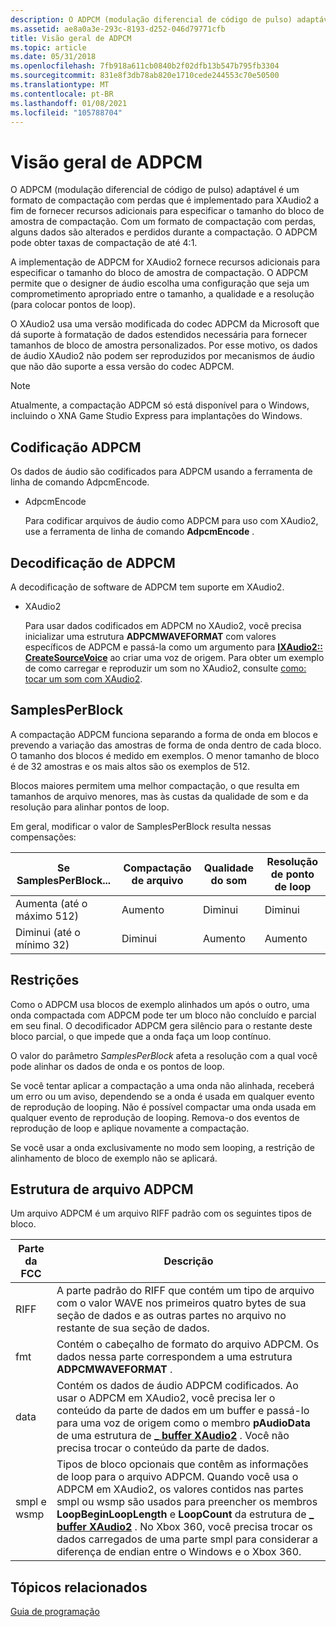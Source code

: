 ```yaml
---
description: O ADPCM (modulação diferencial de código de pulso) adaptável é um formato de compactação com perdas que é implementado para XAudio2 a fim de fornecer recursos adicionais para especificar o tamanho do bloco de amostra de compactação.
ms.assetid: ae8a0a3e-293c-8193-d252-046d79771cfb
title: Visão geral de ADPCM
ms.topic: article
ms.date: 05/31/2018
ms.openlocfilehash: 7fb918a611cb0840b2f02dfb13b547b795fb3304
ms.sourcegitcommit: 831e8f3db78ab820e1710cede244553c70e50500
ms.translationtype: MT
ms.contentlocale: pt-BR
ms.lasthandoff: 01/08/2021
ms.locfileid: "105788704"
---
```

# <a name="adpcm-overview"></a>Visão geral de ADPCM

O ADPCM (modulação diferencial de código de pulso) adaptável é um formato de compactação com perdas que é implementado para XAudio2 a fim de fornecer recursos adicionais para especificar o tamanho do bloco de amostra de compactação. Com um formato de compactação com perdas, alguns dados são alterados e perdidos durante a compactação. O ADPCM pode obter taxas de compactação de até 4:1.

A implementação de ADPCM for XAudio2 fornece recursos adicionais para especificar o tamanho do bloco de amostra de compactação. O ADPCM permite que o designer de áudio escolha uma configuração que seja um comprometimento apropriado entre o tamanho, a qualidade e a resolução (para colocar pontos de loop).

O XAudio2 usa uma versão modificada do codec ADPCM da Microsoft que dá suporte à formatação de dados estendidos necessária para fornecer tamanhos de bloco de amostra personalizados. Por esse motivo, os dados de áudio XAudio2 não podem ser reproduzidos por mecanismos de áudio que não dão suporte a essa versão do codec ADPCM.

> [!Note]  
> Atualmente, a compactação ADPCM só está disponível para o Windows, incluindo o XNA Game Studio Express para implantações do Windows.

 

## <a name="adpcm-encoding"></a>Codificação ADPCM

Os dados de áudio são codificados para ADPCM usando a ferramenta de linha de comando AdpcmEncode.

-   AdpcmEncode

    Para codificar arquivos de áudio como ADPCM para uso com XAudio2, use a ferramenta de linha de comando **AdpcmEncode** .

## <a name="adpcm-decoding"></a>Decodificação de ADPCM

A decodificação de software de ADPCM tem suporte em XAudio2.

-   XAudio2

    Para usar dados codificados em ADPCM no XAudio2, você precisa inicializar uma estrutura **ADPCMWAVEFORMAT** com valores específicos de ADPCM e passá-la como um argumento para [**IXAudio2:: CreateSourceVoice**](/windows/win32/api/xaudio2/nf-xaudio2-ixaudio2-createsourcevoice) ao criar uma voz de origem. Para obter um exemplo de como carregar e reproduzir um som no XAudio2, consulte [como: tocar um som com XAudio2](how-to--play-a-sound-with-xaudio2.md).

## <a name="samplesperblock"></a>SamplesPerBlock

A compactação ADPCM funciona separando a forma de onda em blocos e prevendo a variação das amostras de forma de onda dentro de cada bloco. O tamanho dos blocos é medido em exemplos. O menor tamanho de bloco é de 32 amostras e os mais altos são os exemplos de 512.

Blocos maiores permitem uma melhor compactação, o que resulta em tamanhos de arquivo menores, mas às custas da qualidade de som e da resolução para alinhar pontos de loop.

Em geral, modificar o valor de SamplesPerBlock resulta nessas compensações:



| Se SamplesPerBlock...      | Compactação de arquivo | Qualidade do som | Resolução de ponto de loop |
|----------------------------|------------------|---------------|-----------------------|
| Aumenta (até o máximo 512)  | Aumento        | Diminui     | Diminui             |
| Diminui (até o mínimo 32) | Diminui        | Aumento     | Aumento             |



 

## <a name="restrictions"></a>Restrições

Como o ADPCM usa blocos de exemplo alinhados um após o outro, uma onda compactada com ADPCM pode ter um bloco não concluído e parcial em seu final. O decodificador ADPCM gera silêncio para o restante deste bloco parcial, o que impede que a onda faça um loop contínuo.

O valor do parâmetro *SamplesPerBlock* afeta a resolução com a qual você pode alinhar os dados de onda e os pontos de loop.

Se você tentar aplicar a compactação a uma onda não alinhada, receberá um erro ou um aviso, dependendo se a onda é usada em qualquer evento de reprodução de looping. Não é possível compactar uma onda usada em qualquer evento de reprodução de looping. Remova-o dos eventos de reprodução de loop e aplique novamente a compactação.

Se você usar a onda exclusivamente no modo sem looping, a restrição de alinhamento de bloco de exemplo não se aplicará.

## <a name="adpcm-file-structure"></a>Estrutura de arquivo ADPCM

Um arquivo ADPCM é um arquivo RIFF padrão com os seguintes tipos de bloco.



| Parte da FCC     | Descrição                                                                                                                                                                                                                                                                                                                                                                                                                                       |
|---------------|---------------------------------------------------------------------------------------------------------------------------------------------------------------------------------------------------------------------------------------------------------------------------------------------------------------------------------------------------------------------------------------------------------------------------------------------------|
| RIFF          | A parte padrão do RIFF que contém um tipo de arquivo com o valor WAVE nos primeiros quatro bytes de sua seção de dados e as outras partes no arquivo no restante de sua seção de dados.                                                                                                                                                                                                                                                                 |
| fmt           | Contém o cabeçalho de formato do arquivo ADPCM. Os dados nessa parte correspondem a uma estrutura **ADPCMWAVEFORMAT** .                                                                                                                                                                                                                                                                                                                             |
| data          | Contém os dados de áudio ADPCM codificados. Ao usar o ADPCM em XAudio2, você precisa ler o conteúdo da parte de dados em um buffer e passá-lo para uma voz de origem como o membro **pAudioData** de uma estrutura de [**\_ buffer XAudio2**](/windows/desktop/api/xaudio2/ns-xaudio2-xaudio2_buffer) . Você não precisa trocar o conteúdo da parte de dados.                                                                                                                            |
| smpl e wsmp | Tipos de bloco opcionais que contêm as informações de loop para o arquivo ADPCM. Quando você usa o ADPCM em XAudio2, os valores contidos nas partes smpl ou wsmp são usados para preencher os membros **LoopBeginLoopLength** e **LoopCount** da estrutura de [**\_ buffer XAudio2**](/windows/desktop/api/xaudio2/ns-xaudio2-xaudio2_buffer) . No Xbox 360, você precisa trocar os dados carregados de uma parte smpl para considerar a diferença de endian entre o Windows e o Xbox 360. |



 

## <a name="related-topics"></a>Tópicos relacionados

<dl> <dt>

[Guia de programação](programming-guide.md)
</dt> </dl>

 

 
